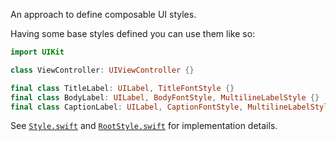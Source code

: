 An approach to define composable UI styles.

Having some base styles defined you can use them like so:

```swift
import UIKit

class ViewController: UIViewController {}

final class TitleLabel: UILabel, TitleFontStyle {}
final class BodyLabel: UILabel, BodyFontStyle, MultilineLabelStyle {}
final class CaptionLabel: UILabel, CaptionFontStyle, MultilineLabelStyle {}
```

See [`Style.swift`](https://github.com/werediver/StyleSheet/blob/master/Sources/Style.swift) and [`RootStyle.swift`](https://github.com/werediver/StyleSheet/blob/master/Sources/RootStyle.swift) for implementation details.